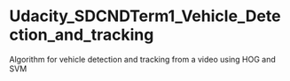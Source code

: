 # Udacity_SDCNDTerm1_Vehicle_Detection_and_tracking
Algorithm for vehicle detection and tracking from a video using HOG and SVM
